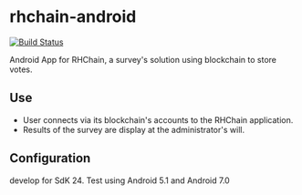  rhchain-android
==============================
[![Build Status](https://travis-ci.org/sqli-nantes/rhchain-android.svg?branch=master)](https://travis-ci.org/sqli-nantes/rhchain-android)

Android App for RHChain, a survey's solution using blockchain to store votes.

Use
--------------------
* User connects via its blockchain's accounts to the RHChain application.
* Results of the survey are display at the administrator's will.

Configuration
-----------------------
develop for SdK 24.
Test using Android 5.1 and Android 7.0
